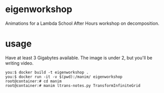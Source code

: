 # eigenworkshop

Animations for a Lambda School After Hours workshop on decomposition.

# usage

Have at least 3 Gigabytes available. The image is under 2, but you'll be writing
video. 

``` shell
you:$ docker build -t eigenworkshop .
you:$ docker run -it -v $(pwd):/manim/ eigenworkshop
root@container:# cd manim
root@container:# manim ltrans-notes.py TransformInfiniteGrid
```


